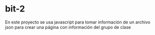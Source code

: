 # bit-2
En este proyecto se usa javascript para tomar información de un archivo json para crear una página con información del grupo de clase 

